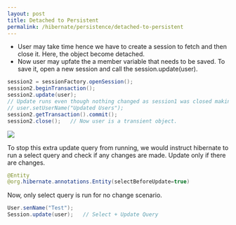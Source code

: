```yaml
---
layout: post
title: Detached to Persistent
permalink: /hibernate/persistence/detached-to-persistent
---
```


- User may take time hence we have to create a session to fetch and then close it. Here, the object become detached.
- Now user may upfate the a member variable that needs to be saved. To save it, open a new session and call the session.update(user).

```java
session2 = sessionFactory.openSession();
session2.beginTransaction();
session2.update(user);
// Update runs even though nothing changed as session1 was closed making it detached.
// user.setUserName("Updated Users");
session2.getTransaction().commit();
session2.close();   // Now user is a transient object.
```

![]({{site.cdn}}/hibernate/detached-to-persistent.png)

To stop this extra update query from running, we would instruct hibernate to run a select query and check if any changes are made. Update only if there are changes.
```java
@Entity
@org.hibernate.annotations.Entity(selectBeforeUpdate=true)
```
Now, only select query is run for no change scenario.
```java
User.senName("Test");
Session.update(user);	// Select + Update Query
```
